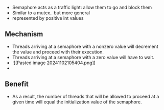 - Semaphore acts as a traffic light: allow them to go and block them 
- Similar to a mutex.. but more general 
- represented by positive int values 
## Mechanism 
- Threads arriving at a semaphore with a nonzero value will decrement the value and proceed with their execution. 
- Threads arriving at a semaphore with a zero value will have to wait. 
- ![[Pasted image 20241102105404.png]]
- 

## Benefit 
- As a result, the number of threads that will be allowed to proceed at a given time will equal the initialization value of the semaphore.